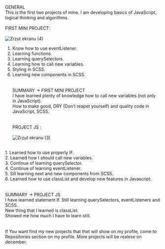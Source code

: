 GENERAL
<br>
This is the first two projects of mine. I am developing basics of JavaScript, logical thinking and algorithms. 
<br><br>
FIRST MINI PROJECT: <br><br>
![Zrzut ekranu (4)](https://user-images.githubusercontent.com/99299154/194084320-22a6b868-3307-4ccc-9432-91debd4fc9ed.png)
1. Know how to use eventListener. <br>
2. Learning functions. <br>
3. Learning querySelectors. <br>
4. Learning how to call new variables. <br>
5. Styling in SCSS. <br>
6. Learning new components in SCSS. <br>
<br><br>
SUMMARY -> FIRST MINI PROJECT <br>
I have learned plenty of knowledge how to call new variables (not only in JavaScript). <br>
How to make good, DRY (Don't reapet yourself) and quality code in JavaScript, SCSS. <br>
<br><br>
PROJECT JS : <br><br>
![Zrzut ekranu (3)](https://user-images.githubusercontent.com/99299154/194083826-edfaff21-ffb6-41e6-a8d8-b698022742af.png)
<br>
1. Learned how to use properly IF. <br>
2. Learned how I should call new variables. <br>
3. Continue of learning querySelector. <br>
4. Continue of learning eventListener. <br>
5. Sill learning next and new components from SCSS. <br>
6. Learned how to use classList and develop new features in Javascript.<br>
<br><br>
SUMMARY -> PROJECT JS <br>
I have learned statement If. Still learning querySelectors, eventListeners and SCSS. <br>
New thing that I learned is classList.<br>
Showed me how much I have to learn still.
<br><br>
<br>
If You want find my new projects that thet will show on my profile, come to Repositories section on my profile.
More projects will be realese on december.
